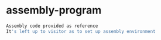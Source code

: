 # assembly-program

```bash
Assembly code provided as reference
It's left up to visitor as to set up assembly environment 
```
